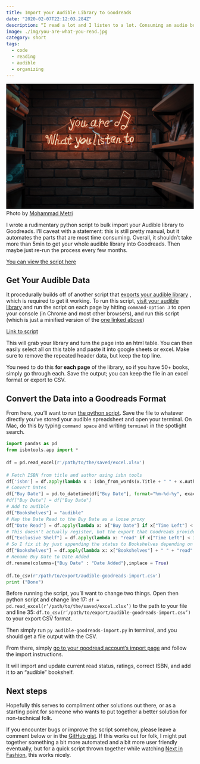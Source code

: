 ```yaml
---
title: Import your Audible Library to Goodreads
date: "2020-02-07T22:12:03.284Z"
description: “I read a lot and I listen to a lot. Consuming an audio book isn’t the same as reading one, but I wanted to get an overview of it anyway. This is how I imported my audible library to Goodreads.”
image: ./img/you-are-what-you-read.jpg
category: short
tags:
  - code
  - reading
  - audible
  - organizing
---
```


![](./img/you-are-what-you-read.jpg)
Photo by [Mohammad Metri](https://unsplash.com/@mohammadmetri?utm_source=unsplash&utm_medium=referral&utm_content=creditCopyText)

I wrote a rudimentary python script to bulk import your Audible library to Goodreads. I’ll caveat with a statement: this is still pretty manual, but it automates the parts that are most time consuming. Overall, it shouldn’t take more than 5min to get your whole audible library into Goodreads. Then maybe just re-run the process every few months.

[You can view the script here](https://gist.github.com/readywater/b71c11428a151654474cdb673756319e)

## Get Your Audible Data

It procedurally builds off of another script that [exports your audible library](https://www.themodernnomad.com/audible-statistics-extractor/) , which is required to get it working. To run this script, [visit your audible library](https://www.audible.com/lib?purchaseDateFilter=all&programFilter=all&sortBy=PURCHASE_DATE.dsc&pageSize=50) and run the script on each page by hitting `command-option J` to open your console (in Chrome and most other browsers), and run this script (which is just a minified version of the [one linked above](https://www.static-18.themodernnomad.com/wp-content/uploads/2019/01/Audible-ScreenScraperJanuary2019.txt))

[Link to script](https://gist.githubusercontent.com/readywater/b71c11428a151654474cdb673756319e/raw/02f4e875aa1e55986c6e08a9dffd818bd7d92163/minified_audible_table_generator.js)

This will grab your library and turn the page into an html table. You can then easily select all on this table and paste it into google sheets or excel. Make sure to remove the repeated header data, but keep the top line.

You need to do this **for each page** of the library, so if you have 50+ books, simply go through each. Save the output; you can keep the file in an excel format or export to CSV.

## Convert the Data into a Goodreads Format

From here, you’ll want to run [the python script](https://gist.github.com/readywater/b71c11428a151654474cdb673756319e). Save the file to whatever directly you’ve stored your audible spreadsheet and open your terminal. On Mac, do this by typing `command space` and writing `terminal` in the spotlight search.

```python
import pandas as pd
from isbntools.app import *

df = pd.read_excel(r'/path/to/the/saved/excel.xlsx')

# Fetch ISBN from title and author using isbn tools
df['isbn'] = df.apply(lambda x : isbn_from_words(x.Title + " " + x.Author), axis=1 )
# Convert Dates
df["Buy Date"] = pd.to_datetime(df["Buy Date"], format="%m-%d-%y", exact=False).dt.strftime('%Y-%m-%d')
#df["Buy Date"] = df["Buy Date"]
# Add to audible
df["Bookshelves"] = "audible"
# Map the Date Read to the Buy Date as a loose proxy
df["Date Read"] = df.apply(lambda x: x["Buy Date"] if x["Time Left"] < 30 else None, axis=1)
# This doesn't actually register, but the export that Goodreads provides is Exclusive Shelf for the read status
df["Exclusive Shelf"] = df.apply(lambda x: "read" if x["Time Left"] < 30 else "currently-reading" if x["Time Left"]/x["Minutes"] < .8 else "to-read", axis=1)
# So I fix it by just appending the status to Bookshelves depending on read status. i.e. if less than 30min left, it's read. If you've listened to more than 20% of it, it's Currently Reading
df["Bookshelves"] = df.apply(lambda x: x["Bookshelves"] + " " + "read" if x["Time Left"] < 30 else x["Bookshelves"] + " " + "currently-reading" if x["Time Left"]/x["Minutes"] < .8 else x["Bookshelves"] + " " + "to-read", axis=1)
# Rename Buy Date to Date Added
df.rename(columns={"Buy Date" : "Date Added"},inplace = True)

df.to_csv(r'/path/to/export/audible-goodreads-import.csv')
print ("Done")
```

Before running the script, you’ll want to change two things. Open then python script and change line 17: `df = pd.read_excel(r’/path/to/the/saved/excel.xlsx’)` to the path to your file and line 35: `df.to_csv(r’/path/to/export/audible-goodreads-import.csv’)` to your export CSV format.

Then simply run `py audible-goodreads-import.py` in terminal, and you should get a file output with the CSV.

From there, simply [go to your goodread account’s import page](https://www.goodreads.com/review/import) and follow the import instructions.

It will import and update current read status, ratings, correct ISBN, and add it to an “audible” bookshelf.

## Next steps

Hopefully this serves to compliment other solutions out there, or as a starting point for someone who wants to put together a better solution for non-technical folk.

If you encounter bugs or improve the script somehow, please leave a comment below or in the [GitHub gist](https://gist.github.com/readywater/b71c11428a151654474cdb673756319e). If this works out for folk, I might put together something a bit more automated and a bit more user friendly eventually, but for a quick script thrown together while watching [Next in Fashion](https://www.netflix.com/dk-en/title/81026300), this works nicely.
